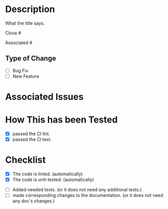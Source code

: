 # Description

What the title says.

Close #

Associated #

## Type of Change

- [ ] Bug Fix
- [ ] New Feature

# Associated Issues

# How This has been Tested

- [x] passed the CI lint.
- [x] passed the CI test.

# Checklist

- [x] The code is linted. (automatically)
- [x] The code is unit-tested. (automatically)
<!-- - [ ] The code is integrated-tested. (not yet implemented.) -->
- [ ] Added needed tests. (or it does not need any additional tests.)
- [ ] made corresponding changes to the documentation. (or it does not need any doc's changes.)

